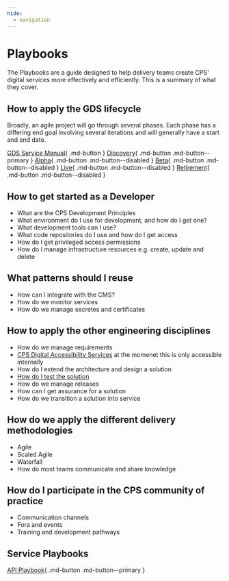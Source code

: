 ```yaml
---
hide:
  - navigation
---
```


# Playbooks

The Playbooks are a guide designed to help delivery teams create CPS' digital services more effectively and efficiently. 
This is a summary of what they cover.

## How to apply the GDS lifecycle

Broadly, an agile project will go through several phases. Each phase has a differing end goal involving several
iterations and will generally have a start and end date.

[GDS Service Manual](https://www.gov.uk/service-manual){ .md-button }
[Discovery](./10-Discovery-Playbook/index.md){ .md-button .md-button--primary }
[Alpha](){ .md-button .md-button--disabled }
[Beta](){ .md-button .md-button--disabled }
[Live](){ .md-button .md-button--disabled }
[Retirement](){ .md-button .md-button--disabled }

## How to get started as a Developer

* What are the CPS Development Principles
* What environment do I use for development, and how do I get one?
* What development tools can I use?
* What code repositories do I use and how do I get access
* How do I get privileged access permissions
* How do I manage infrastructure resources e.g. create, update and delete

## What patterns should I reuse

* How can I integrate with the CMS?
* How do we monitor services
* How do we manage secretes and certificates

## How to apply the other engineering disciplines

* How do we manage requirements
* [CPS Digital Accessibility Services](https://cpsgovuk.sharepoint.com/hubs/hq/dts/Pages/MeetTheITATeam.aspx) at the momenet this is only accessible internally
* How do I extend the architecture and design a solution
* [How do I test the solution](../activities/test-resources/index.md)
* How do we manage releases
* How can I get assurance for a solution
* How do we transition a solution into service

## How do we apply the different delivery methodologies

* Agile
* Scaled Agile
* Waterfall
* How do most teams communicate and share knowledge

## How do I participate in the CPS community of practice

* Communication channels
* Fora and events
* Training and development pathways

## Service Playbooks

[API Playbook](./API-Playbook){ .md-button .md-button--primary }
